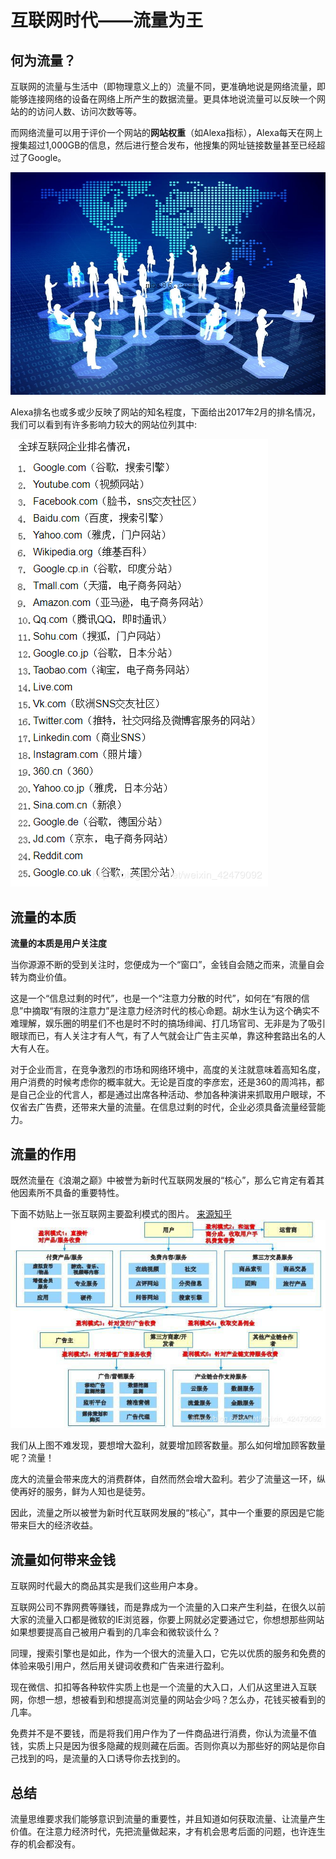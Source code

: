 # 互联网时代——流量为王

## 何为流量？

互联网的流量与生活中（即物理意义上的）流量不同，更准确地说是网络流量，即能够连接网络的设备在网络上所产生的数据流量。更具体地说流量可以反映一个网站的的访问人数、访问次数等等。

而网络流量可以用于评价一个网站的**网站权重**（如Alexa指标），Alexa每天在网上搜集超过1,000GB的信息，然后进行整合发布，他搜集的网址链接数量甚至已经超过了Google。

![](images/lab1602.jpg)

Alexa排名也或多或少反映了网站的知名程度，下面给出2017年2月的排名情况，我们可以看到有许多影响力较大的网站位列其中:

![](images/lab16.png)

## 流量的本质

**流量的本质是用户关注度**

当你源源不断的受到关注时，您便成为一个“窗口”，金钱自会随之而来，流量自会转为商业价值。

这是一个“信息过剩的时代”，也是一个“注意力分散的时代”，如何在“有限的信息”中摘取“有限的注意力”是注意力经济时代的核心命题。胡水生认为这个确实不难理解，娱乐圈的明星们不也是时不时的搞场绯闻、打几场官司、无非是为了吸引眼球而已，有人关注才有人气，有了人气就会让广告主买单，靠这种套路出名的人大有人在。

对于企业而言，在竞争激烈的市场和网络环境中，高度的关注就意味着高知名度，用户消费的时候考虑你的概率就大。无论是百度的李彦宏，还是360的周鸿祎，都是自己企业的代言人，都是通过出席各种活动、参加各种演讲来抓取用户眼球，不仅省去广告费，还带来大量的流量。在信息过剩的时代，企业必须具备流量经营能力。

## 流量的作用

既然流量在《浪潮之巅》中被誉为新时代互联网发展的“核心”，那么它肯定有着其他因素所不具备的重要特性。

下面不妨贴上一张互联网主要盈利模式的图片。
[来源知乎](https://www.zhihu.com/question/38371799)
![](images/lab1603.jpg)

我们从上图不难发现，要想增大盈利，就要增加顾客数量。那么如何增加顾客数量呢？流量！

庞大的流量会带来庞大的消费群体，自然而然会增大盈利。若少了流量这一环，纵使再好的服务，鲜为人知也是徒劳。

因此，流量之所以被誉为新时代互联网发展的“核心”，其中一个重要的原因是它能带来巨大的经济收益。

## 流量如何带来金钱

互联网时代最大的商品其实是我们这些用户本身。

互联网公司不靠网费等赚钱，而是靠成为一个流量的入口来产生利益，在很久以前大家的流量入口都是微软的IE浏览器，你要上网就必定要通过它，你想想那些网站如果想要提高自己被用户看到的几率会和微软谈什么？    

同理，搜索引擎也是如此，作为一个很大的流量入口，它先以优质的服务和免费的体验来吸引用户，然后用关键词收费和广告来进行盈利。    

现在微信、扣扣等各种软件实质上也是一个流量的大入口，人们从这里进入互联网，你想一想，想被看到和想提高浏览量的网站会少吗？怎么办，花钱买被看到的几率。   

免费并不是不要钱，而是将我们用户作为了一件商品进行消费，你认为流量不值钱，实质上只是因为很多隐藏的规则藏在后面。否则你真以为那些好的网站是你自己找到的吗，是流量的入口诱导你去找到的。

## 总结

流量思维要求我们能够意识到流量的重要性，并且知道如何获取流量、让流量产生价值。在注意力经济时代，先把流量做起来，才有机会思考后面的问题，也许连生存的机会都没有。